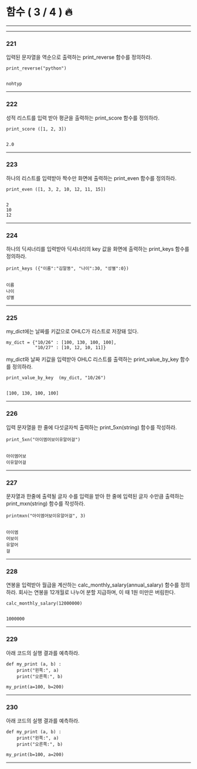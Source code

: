 # 함수 ( 3 / 4 ) 🔥

---
---

### 221

입력된 문자열을 역순으로 출력하는 print_reverse 함수를 정의하라.

    print_reverse("python")
    

    nohtyp
    

---

### 222

성적 리스트를 입력 받아 평균을 출력하는 print_score 함수를 정의하라.

    print_score ([1, 2, 3])
    

    2.0
    

---

### 223

하나의 리스트를 입력받아 짝수만 화면에 출력하는 print_even 함수를 정의하라.

    print_even ([1, 3, 2, 10, 12, 11, 15])
    

    2
    10
    12
    

---

### 224

하나의 딕셔너리를 입력받아 딕셔너리의 key 값을 화면에 출력하는 print_keys 함수를 정의하라.

    print_keys ({"이름":"김말똥", "나이":30, "성별":0})
    

    이름
    나이
    성별
    

---

### 225

my_dict에는 날짜를 키값으로 OHLC가 리스트로 저장돼 있다.

    my_dict = {"10/26" : [100, 130, 100, 100],
               "10/27" : [10, 12, 10, 11]}
    

my\_dict와 날짜 키값을 입력받아 OHLC 리스트를 출력하는 print\_value\_by\_key 함수를 정의하라.

    print_value_by_key  (my_dict, "10/26")
    

    [100, 130, 100, 100]
    

---

  

### 226

입력 문자열을 한 줄에 다섯글자씩 출력하는 print_5xn(string) 함수를 작성하라.

    print_5xn("아이엠어보이유알어걸")
    

    아이엠어보
    이유알어걸
    

---

### 227

문자열과 한줄에 출력될 글자 수를 입력을 받아 한 줄에 입력된 글자 수만큼 출력하는 print_mxn(string) 함수를 작성하라.

    printmxn("아이엠어보이유알어걸", 3)
    

    아이엠
    어보이
    유알어
    걸
    

---

### 228

연봉을 입력받아 월급을 계산하는 calc\_monthly\_salary(annual_salary) 함수를 정의하라. 회사는 연봉을 12개월로 나누어 분할 지급하며, 이 때 1원 미만은 버림한다.

    calc_monthly_salary(12000000)
    

    1000000
    

---

### 229

아래 코드의 실행 결과를 예측하라.

    def my_print (a, b) :
        print("왼쪽:", a)
        print("오른쪽:", b)
    
    my_print(a=100, b=200)
    

---

### 230

아래 코드의 실행 결과를 예측하라.

    def my_print (a, b) :
        print("왼쪽:", a)
        print("오른쪽:", b)
    
    my_print(b=100, a=200)
    

---
